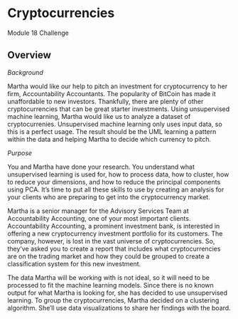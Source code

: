 # Cryptocurrencies

Module 18 Challenge


## Overview

*Background*

Martha would like our help to pitch an investment for cryptocurrency to her firm, Accountability Accountants. The popularity of BitCoin has made it unaffordable to new investors. Thankfully, there are plenty of other cryptocurrencies that can be great starter investments. Using unsupervised machine learning, Martha would like us to analyze a dataset of cryptocurrenies. Unsupervised machine learning only uses input data, so this is a perfect usage. The result should be the UML learning a pattern within the data and helping Martha to decide which currency to pitch. 


*Purpose*

You and Martha have done your research. You understand what unsupervised learning is used for, how to process data, how to cluster, how to reduce your dimensions, and how to reduce the principal components using PCA. It’s time to put all these skills to use by creating an analysis for your clients who are preparing to get into the cryptocurrency market.

Martha is a senior manager for the Advisory Services Team at Accountability Accounting, one of your most important clients. Accountability Accounting, a prominent investment bank, is interested in offering a new cryptocurrency investment portfolio for its customers. The company, however, is lost in the vast universe of cryptocurrencies. So, they’ve asked you to create a report that includes what cryptocurrencies are on the trading market and how they could be grouped to create a classification system for this new investment.

The data Martha will be working with is not ideal, so it will need to be processed to fit the machine learning models. Since there is no known output for what Martha is looking for, she has decided to use unsupervised learning. To group the cryptocurrencies, Martha decided on a clustering algorithm. She’ll use data visualizations to share her findings with the board.



